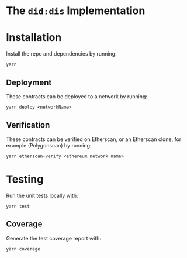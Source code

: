 # The `did:dis` Implementation

# Installation

Install the repo and dependencies by running:

`yarn`

## Deployment

These contracts can be deployed to a network by running:

`yarn deploy <networkName>`

## Verification

These contracts can be verified on Etherscan, or an Etherscan clone, for example (Polygonscan) by running:

`yarn etherscan-verify <ethereum network name>`

# Testing

Run the unit tests locally with:

`yarn test`

## Coverage

Generate the test coverage report with:

`yarn coverage`
